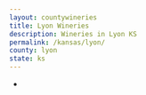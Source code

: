 ```yaml
---
layout: countywineries
title: Lyon Wineries
description: Wineries in Lyon KS
permalink: /kansas/lyon/
county: lyon
state: ks
---
```

-
